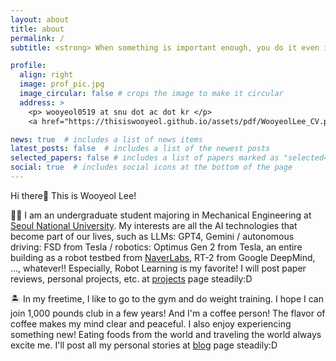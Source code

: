 ```yaml
---
layout: about
title: about
permalink: /
subtitle: <strong> When something is important enough, you do it even if the odds are not in your favor. </strong> - Elon Musk -

profile:
  align: right
  image: prof_pic.jpg
  image_circular: false # crops the image to make it circular
  address: >
    <p> wooyeol0519 at snu dot ac dot kr </p>
    <a href="https://thisiswooyeol.github.io/assets/pdf/WooyeolLee_CV.pdf" target="_blank"><p> Download Wooyeol Lee's CV </p></a>

news: true  # includes a list of news items
latest_posts: false  # includes a list of the newest posts
selected_papers: false # includes a list of papers marked as "selected={true}"
social: true  # includes social icons at the bottom of the page
---
```


Hi there👋 This is Wooyeol Lee!

👨‍🎓 I am an undergraduate student majoring in Mechanical Engineering at [Seoul National University](https://snu.ac.kr/). My interests are all the AI technologies that become part of our lives, such as LLMs: GPT4, Gemini / autonomous driving: FSD from Tesla / robotics: Optimus Gen 2 from Tesla, an entire building as a robot testbed from [NaverLabs](https://naverlabs.com/), RT-2 from Google DeepMind, ..., whatever!! Especially, Robot Learning is my favorite! I will post paper reviews, personal projects, etc. at [projects](https://thisiswooyeol.github.io/projects) page steadily:D

🏝 In my freetime, I like to go to the gym and do weight training. I hope I can join 1,000 pounds club in a few years! And I'm a coffee person! The flavor of coffee makes my mind clear and peaceful. I also enjoy experiencing something new! Eating foods from the world and traveling the world always excite me. I'll post all my personal stories at [blog](https://thisiswooyeol.github.io/blog/) page steadily:D
